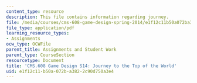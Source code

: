 ```yaml
---
content_type: resource
description: This file contains information regarding journey.
file: /media/courses/cms-608-game-design-spring-2014/e1f12c11b50a072ba3822c90d750a3e4_MITCMS_608S14_Journey.pdf
file_type: application/pdf
learning_resource_types:
- Assignments
ocw_type: OCWFile
parent_title: Assignments and Student Work
parent_type: CourseSection
resourcetype: Document
title: 'CMS.608 Game Design S14: Journey to the Top of the World'
uid: e1f12c11-b50a-072b-a382-2c90d750a3e4
---
```

